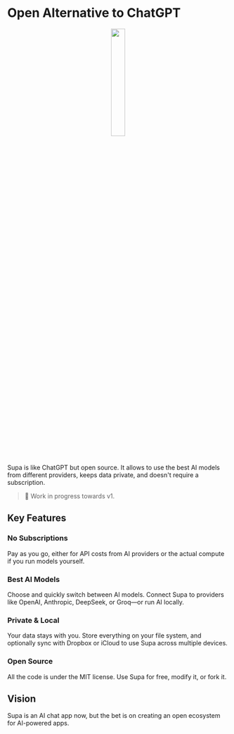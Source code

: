 # Open Alternative to ChatGPT

<p align="center">
  <img src="packages/client/src-tauri/icons/Square310x310Logo.png" style="width: 25%; height: auto;">
</p>

Supa is like ChatGPT but open source. It allows to use the best AI models from different providers, keeps data private, and doesn't require a subscription.

> 🚧 Work in progress towards v1.

## Key Features

### No Subscriptions
Pay as you go, either for API costs from AI providers or the actual compute if you run models yourself.

### Best AI Models
Choose and quickly switch between AI models. Connect Supa to providers like OpenAI, Anthropic, DeepSeek, or Groq—or run AI locally.

### Private & Local
Your data stays with you. Store everything on your file system, and optionally sync with Dropbox or iCloud to use Supa across multiple devices.

### Open Source
All the code is under the MIT license. Use Supa for free, modify it, or fork it.

## Vision
Supa is an AI chat app now, but the bet is on creating an open ecosystem for AI-powered apps.